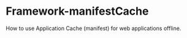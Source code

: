 Framework-manifestCache
===================
How to use Application Cache (manifest) for web applications offline.
